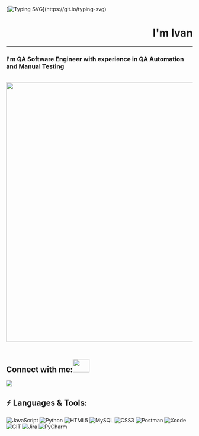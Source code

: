 
[![Typing SVG](https://readme-typing-svg.herokuapp.com?color=800000&size=29&multiline=true&width=700&lines=Hello+World!)](https://git.io/typing-svg)
<div align="right" >
 
# I'm Ivan

</div>

---

<h3>I'm QA Software Engineer with experience in QA Automation and Manual Testing </h3>
  </div><br>
  <div align="center">
  <img src="https://clipart-library.com/images/yTkre6E8c.gif"style="width:700px">
    </div>

<br>

## Connect with me:<img src="https://github.com/TheDudeThatCode/TheDudeThatCode/blob/master/Assets/Handshake.gif" width="45" height="35">
<a href="https://www.linkedin.com/in/ivan-mykhalko/" target="blank" >

  <img align="left" src="https://img.shields.io/badge/LinkedIn-0077B5?style=for-the-badge&logo=linkedin&logoColor=white" />
</a>



<br>

## ⚡ Languages & Tools:
![JavaScript](https://img.shields.io/badge/JavaScript-323330?style=for-the-badge&logo=javascript&logoColor=F7DF1E)
![Python](https://img.shields.io/badge/Python-FFD43B?style=for-the-badge&logo=python&logoColor=blue)
![HTML5](https://img.shields.io/badge/HTML5-E34F26?style=for-the-badge&logo=html5&logoColor=white)
![MySQL](https://img.shields.io/badge/MySQL-005C84?style=for-the-badge&logo=mysql&logoColor=white)
![CSS3](https://img.shields.io/badge/CSS3-1572B6?style=for-the-badge&logo=css3&logoColor=white)
![Postman](https://img.shields.io/badge/Postman-FF6C37?style=for-the-badge&logo=Postman&logoColor=white)
![Xcode](https://img.shields.io/badge/Xcode-007ACC?style=for-the-badge&logo=Xcode&logoColor=white)
![GIT](https://img.shields.io/badge/GIT-E44C30?style=for-the-badge&logo=git&logoColor=white)
![Jira](https://img.shields.io/badge/Jira-0052CC?style=for-the-badge&logo=Jira&logoColor=white)
![PyCharm](https://img.shields.io/badge/PyCharm-000000.svg?&style=for-the-badge&logo=PyCharm&logoColor=white)

